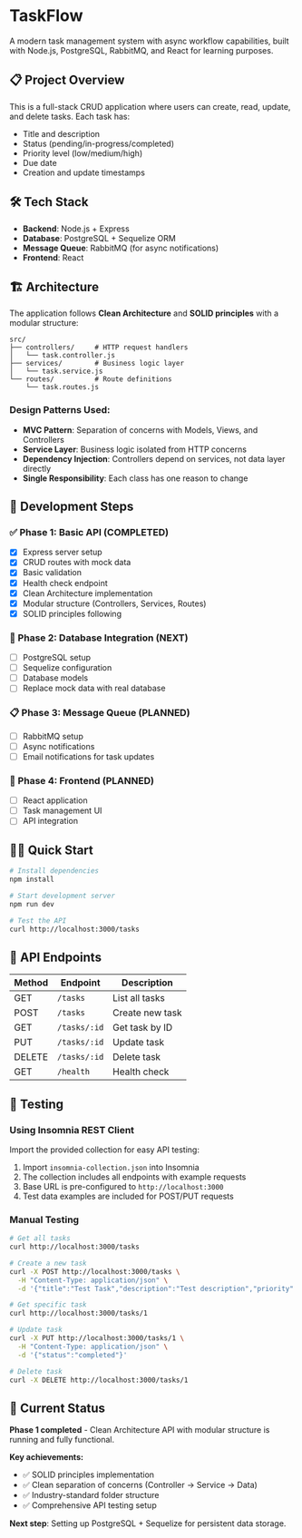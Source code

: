# TaskFlow

A modern task management system with async workflow capabilities, built with Node.js, PostgreSQL, RabbitMQ, and React for learning purposes.

## 📋 Project Overview

This is a full-stack CRUD application where users can create, read, update, and delete tasks. Each task has:
- Title and description
- Status (pending/in-progress/completed)
- Priority level (low/medium/high)
- Due date
- Creation and update timestamps

## 🛠️ Tech Stack

- **Backend**: Node.js + Express
- **Database**: PostgreSQL + Sequelize ORM
- **Message Queue**: RabbitMQ (for async notifications)
- **Frontend**: React

## 🏗️ Architecture

The application follows **Clean Architecture** and **SOLID principles** with a modular structure:

```
src/
├── controllers/     # HTTP request handlers
│   └── task.controller.js
├── services/        # Business logic layer
│   └── task.service.js
└── routes/          # Route definitions
    └── task.routes.js
```

### Design Patterns Used:
- **MVC Pattern**: Separation of concerns with Models, Views, and Controllers
- **Service Layer**: Business logic isolated from HTTP concerns
- **Dependency Injection**: Controllers depend on services, not data layer directly
- **Single Responsibility**: Each class has one reason to change

## 🚀 Development Steps

### ✅ Phase 1: Basic API (COMPLETED)
- [x] Express server setup
- [x] CRUD routes with mock data
- [x] Basic validation
- [x] Health check endpoint
- [x] Clean Architecture implementation
- [x] Modular structure (Controllers, Services, Routes)
- [x] SOLID principles following

### 🔄 Phase 2: Database Integration (NEXT)
- [ ] PostgreSQL setup
- [ ] Sequelize configuration
- [ ] Database models
- [ ] Replace mock data with real database

### 📋 Phase 3: Message Queue (PLANNED)
- [ ] RabbitMQ setup
- [ ] Async notifications
- [ ] Email notifications for task updates

### 🎨 Phase 4: Frontend (PLANNED)
- [ ] React application
- [ ] Task management UI
- [ ] API integration

## 🏃‍♂️ Quick Start

```bash
# Install dependencies
npm install

# Start development server
npm run dev

# Test the API
curl http://localhost:3000/tasks
```

## 📡 API Endpoints

| Method | Endpoint | Description |
|--------|----------|-------------|
| GET | `/tasks` | List all tasks |
| POST | `/tasks` | Create new task |
| GET | `/tasks/:id` | Get task by ID |
| PUT | `/tasks/:id` | Update task |
| DELETE | `/tasks/:id` | Delete task |
| GET | `/health` | Health check |

## 🧪 Testing

### Using Insomnia REST Client

Import the provided collection for easy API testing:

1. Import `insomnia-collection.json` into Insomnia
2. The collection includes all endpoints with example requests
3. Base URL is pre-configured to `http://localhost:3000`
4. Test data examples are included for POST/PUT requests

### Manual Testing

```bash
# Get all tasks
curl http://localhost:3000/tasks

# Create a new task
curl -X POST http://localhost:3000/tasks \
  -H "Content-Type: application/json" \
  -d '{"title":"Test Task","description":"Test description","priority":"high"}'

# Get specific task
curl http://localhost:3000/tasks/1

# Update task
curl -X PUT http://localhost:3000/tasks/1 \
  -H "Content-Type: application/json" \
  -d '{"status":"completed"}'

# Delete task
curl -X DELETE http://localhost:3000/tasks/1
```

## 🎯 Current Status

**Phase 1 completed** - Clean Architecture API with modular structure is running and fully functional.

**Key achievements:**
- ✅ SOLID principles implementation
- ✅ Clean separation of concerns (Controller → Service → Data)
- ✅ Industry-standard folder structure
- ✅ Comprehensive API testing setup

**Next step**: Setting up PostgreSQL + Sequelize for persistent data storage.